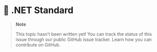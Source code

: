 # 🔧 .NET Standard

> **Note**
> 
> This topic hasn’t been written yet! You can track the status of this issue through our public GitHub issue tracker. Learn how you can contribute on GitHub.

